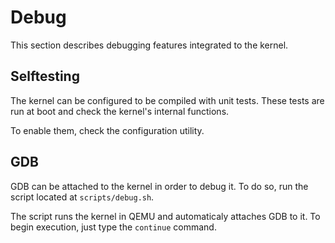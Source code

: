 # Debug

This section describes debugging features integrated to the kernel.



## Selftesting

The kernel can be configured to be compiled with unit tests. These tests are run at boot and check the kernel's internal functions.

To enable them, check the configuration utility.



## GDB

GDB can be attached to the kernel in order to debug it. To do so, run the script located at `scripts/debug.sh`.

The script runs the kernel in QEMU and automaticaly attaches GDB to it. To begin execution, just type the `continue` command.
